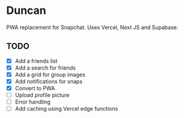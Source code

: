 # Duncan

PWA replacement for Snapchat. Uses Vercel, Next JS and Supabase.

## TODO

- [x] Add a friends list
- [x] Add a search for friends
- [x] Add a grid for group images
- [x] Add notifications for snaps
- [x] Convert to PWA
- [ ] Upload profile picture
- [ ] Error handling
- [ ] Add caching using Vercel edge functions
